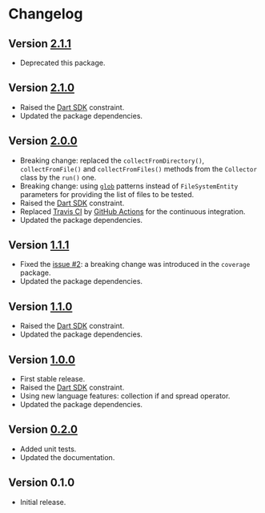 # Changelog

## Version [2.1.1](https://github.com/cedx/grinder-coveralls/compare/v2.1.0...v2.1.1)
- Deprecated this package.

## Version [2.1.0](https://github.com/cedx/grinder-coveralls/compare/v2.0.0...v2.1.0)
- Raised the [Dart SDK](https://dart.dev/tools/sdk) constraint.
- Updated the package dependencies.

## Version [2.0.0](https://github.com/cedx/grinder-coveralls/compare/v1.1.1...v2.0.0)
- Breaking change: replaced the `collectFromDirectory()`, `collectFromFile()` and `collectFromFiles()` methods from the `Collector` class by the `run()` one.
- Breaking change: using [`glob`](https://pub.dev/packages/glob) patterns instead of `FileSystemEntity` parameters for providing the list of files to be tested.
- Raised the [Dart SDK](https://dart.dev/tools/sdk) constraint.
- Replaced [Travis CI](https://travis-ci.com) by [GitHub Actions](https://github.com/features/actions) for the continuous integration.
- Updated the package dependencies.

## Version [1.1.1](https://github.com/cedx/grinder-coveralls/compare/v1.1.0...v1.1.1)
- Fixed the [issue #2](https://github.com/cedx/grinder-coveralls/issues/2): a breaking change was introduced in the `coverage` package.
- Updated the package dependencies.

## Version [1.1.0](https://github.com/cedx/grinder-coveralls/compare/v1.0.0...v1.1.0)
- Raised the [Dart SDK](https://dart.dev/tools/sdk) constraint.
- Updated the package dependencies.

## Version [1.0.0](https://github.com/cedx/grinder-coveralls/compare/v0.2.0...v1.0.0)
- First stable release.
- Raised the [Dart SDK](https://dart.dev/tools/sdk) constraint.
- Using new language features: collection if and spread operator.
- Updated the package dependencies.

## Version [0.2.0](https://github.com/cedx/grinder-coveralls/compare/v0.1.0...v0.2.0)
- Added unit tests.
- Updated the documentation.

## Version 0.1.0
- Initial release.
